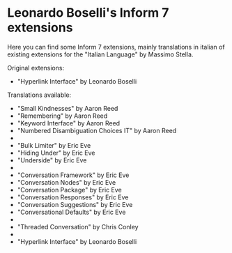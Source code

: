 Leonardo Boselli's Inform 7 extensions
======================================

Here you can find some Inform 7 extensions, mainly translations in italian of existing extensions for the "Italian Language" by Massimo Stella.

Original extensions:

* "Hyperlink Interface" by Leonardo Boselli

Translations available:

* "Small Kindnesses" by Aaron Reed
* "Remembering" by Aaron Reed
* "Keyword Interface" by Aaron Reed
* "Numbered Disambiguation Choices IT" by Aaron Reed
*
* "Bulk Limiter" by Eric Eve
* "Hiding Under" by Eric Eve
* "Underside" by Eric Eve
*
* "Conversation Framework" by Eric Eve
* "Conversation Nodes" by Eric Eve
* "Conversation Package" by Eric Eve
* "Conversation Responses" by Eric Eve
* "Conversation Suggestions" by Eric Eve
* "Conversational Defaults" by Eric Eve
*
* "Threaded Conversation" by Chris Conley
*
* "Hyperlink Interface" by Leonardo Boselli
